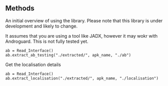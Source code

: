 ## Methods

An initial overview of using the library. Please note that this library is under development and likely to change. 

It assumes that you are using a tool like JADX, however it may wokr with Androguard. This is not fully tested yet. 

```
ab = Read_Interface()
ab.extract_ab_testing("./extracted/", apk_name, "./ab")
```

Get the localisation details

```
ab = Read_Interface()
ab.extract_localisation("./extracted/", apk_name, "./localisation")
```